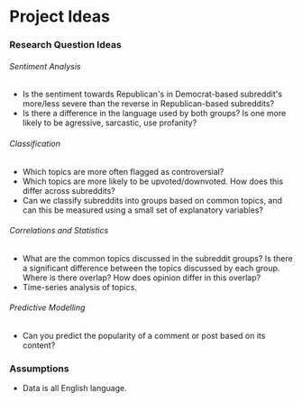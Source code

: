 # Project Ideas

### Research Question Ideas

###### Sentiment Analysis

-   Is the sentiment towards Republican's in Democrat-based subreddit's more/less severe than the reverse in Republican-based subreddits?
-   Is there a difference in the language used by both groups? Is one more likely to be agressive, sarcastic, use profanity?

###### Classification

-   Which topics are more often flagged as controversial?
-   Which topics are more likely to be upvoted/downvoted. How does this differ across subreddits?
-   Can we classify subreddits into groups based on common topics, and can this be measured using a small set of explanatory variables?

###### Correlations and Statistics

-   What are the common topics discussed in the subreddit groups? Is there a significant difference between the topics discussed by each group. Where is there overlap? How does opinion differ in this overlap?
-   Time-series analysis of topics.

###### Predictive Modelling

-   Can you predict the popularity of a comment or post based on its content?

### Assumptions

-   Data is all English language.
